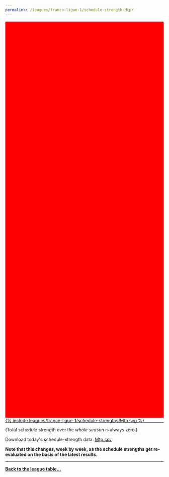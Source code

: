 ```yaml
---
permalink: /leagues/france-ligue-1/schedule-strength-Mtp/
---
```


<style>
.svg-wrap {
    background-color:red;
    height:0;
    padding-top:250%; /* 350px/550px */
    position: relative;
}

svg {
    background-color: white;
    height: 100%;
    display:block;
    width: 100%;
    position: absolute;
    top:0;
    left:0;
}
</style>


<div class="svg-wrap">
{% include leagues/france-ligue-1/schedule-strengths/Mtp.svg %}
</div>

-----

(Total schedule strength over the *whole season* is always zero.)


Download today's schedule-strength data: [Mtp.csv](/assets/leagues/france-ligue-1/2021/schedule-strengths/Mtp.csv)

**Note that this changes, week by week, as the schedule strengths get re-evaluated on the
basis of the latest results.**

-----

[**Back to the league table...**](/leagues/france-ligue-1)


